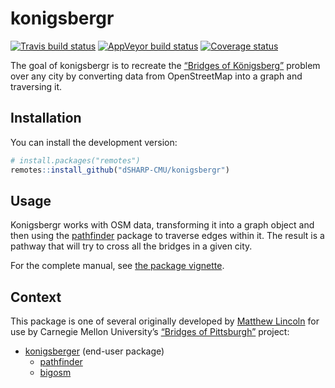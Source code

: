 
<!-- README.md is generated from README.Rmd. Please edit that file -->

# konigsbergr

[![Travis build
status](https://travis-ci.org/dSHARP-CMU/konigsbergr.svg?branch=master)](https://travis-ci.org/dSHARP-CMU/konigsbergr)
[![AppVeyor build
status](https://ci.appveyor.com/api/projects/status/github/dSHARP-CMU/konigsbergr?branch=master&svg=true)](https://ci.appveyor.com/project/dSHARP-CMU/konigsbergr)
[![Coverage
status](https://codecov.io/gh/dSHARP-CMU/konigsbergr/branch/master/graph/badge.svg)](https://codecov.io/github/dSHARP-CMU/konigsbergr?branch=master)

The goal of konigsbergr is to recreate the [“Bridges of
Königsberg”](https://en.wikipedia.org/wiki/Seven_Bridges_of_K%C3%B6nigsberg)
problem over any city by converting data from OpenStreetMap into a graph
and traversing it.

## Installation

You can install the development version:

``` r
# install.packages("remotes")
remotes::install_github("dSHARP-CMU/konigsbergr")
```

## Usage

Konigsbergr works with OSM data, transforming it into a graph object and
then using the [pathfinder](https://github.com/dSHARP-CMU/pathfinder/)
package to traverse edges within it. The result is a pathway that will
try to cross all the bridges in a given city.

For the complete manual, see [the package
vignette](https://dsharp-cmu.github.io/konigsbergr/articles/konigsbergr.html).

## Context

This package is one of several originally developed by [Matthew
Lincoln](https:://github.com/mdlincoln) for use by Carnegie Mellon
University’s [“Bridges of Pittsburgh”](http://bridgesofpittsburgh.net/)
project:

  - [konigsberger](https://dsharp-cmu.github.io/konigsbergr/index.html)
    (end-user package)
      - [pathfinder](https://github.com/dSHARP-CMU/pathfinder/)
      - [bigosm](https://github.com/dSHARP-CMU/bigosm)
